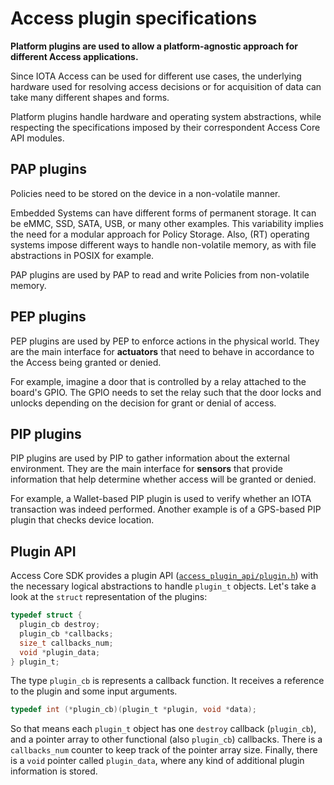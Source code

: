 # Access plugin specifications

**Platform plugins are used to allow a platform-agnostic approach for different Access applications.**

Since IOTA Access can be used for different use cases, the underlying hardware used for resolving access decisions or for acquisition of data can take many different shapes and forms. 

Platform plugins handle hardware and operating system abstractions, while respecting the specifications imposed by their correspondent Access Core API modules.

## PAP plugins

Policies need to be stored on the device in a non-volatile manner.

Embedded Systems can have different forms of permanent storage. It can be eMMC, SSD, SATA, USB, or many other examples. This variability implies the need for a modular approach for Policy Storage. Also, (RT) operating systems impose different ways to handle non-volatile memory, as with file abstractions in POSIX for example.

PAP plugins are used by PAP to read and write Policies from non-volatile memory.

## PEP plugins

PEP plugins are used by PEP to enforce actions in the physical world. They are the main interface for **actuators** that need to behave in accordance to the Access being granted or denied.

For example, imagine a door that is controlled by a relay attached to the board's GPIO. The GPIO needs to set the relay such that the door locks and unlocks depending on the decision for grant or denial of access.

## PIP plugins

PIP plugins are used by PIP to gather information about the external environment. They are the main interface for **sensors** that provide information that help determine whether access will be granted or denied.

For example, a Wallet-based PIP plugin is used to verify whether an IOTA transaction was indeed performed. Another example is of a GPS-based PIP plugin that checks device location.

## Plugin API

Access Core SDK provides a plugin API ([`access_plugin_api/plugin.h`](https://github.com/iotaledger/access-sdk/blob/master/access_plugins_api/plugin.h)) with the necessary logical abstractions to
handle `plugin_t` objects. Let's take a look at the `struct` representation of the plugins:

```c
typedef struct {
  plugin_cb destroy;
  plugin_cb *callbacks;
  size_t callbacks_num;
  void *plugin_data;
} plugin_t;
```

The type `plugin_cb` is represents a callback function. It receives a reference to the plugin and some input arguments.

```c
typedef int (*plugin_cb)(plugin_t *plugin, void *data);
```

So that means each `plugin_t` object has one `destroy` callback (`plugin_cb`), and a pointer array to other functional (also `plugin_cb`) callbacks. There is a `callbacks_num` counter to keep track of the pointer array size. Finally, there is a `void` pointer called `plugin_data`, where any kind of additional plugin information is stored.
